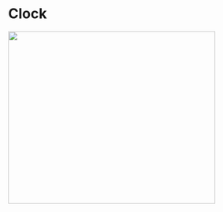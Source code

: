 # Clock

<img src="https://github.com/Shchuda/Clock/assets/137898720/3dd9c3cf-cea9-4ddb-aaed-351173e0e6b3" width="420" height="350" />

